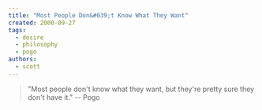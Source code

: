 ```yaml
---
title: "Most People Don&#039;t Know What They Want"
created: 2000-09-27
tags: 
  - desire
  - philosophy
  - pogo
authors: 
  - scott
---
```


> "Most people don't know what they want, but they're pretty sure they don't have it." \-- Pogo
